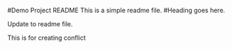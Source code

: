 #Demo Project README
This is a simple readme file.
#Heading goes here.

Update to readme file.

This is for creating conflict
